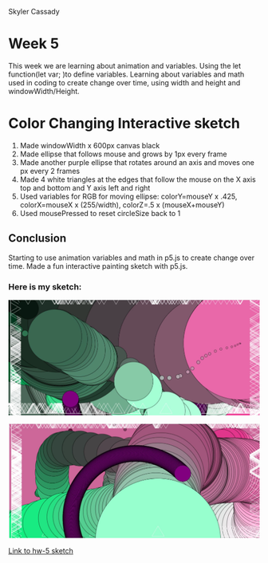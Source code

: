 Skyler Cassady

# Week 5
This week we are learning about animation and variables.  Using the let function(let var; )to define variables.  Learning about variables and math used in coding to create change over time, using width and height and windowWidth/Height.

# Color Changing Interactive sketch
1. Made windowWidth x 600px canvas black
2. Made ellipse that follows mouse and grows by 1px every frame
3. Made another purple ellipse that rotates around an axis and moves one px every 2 frames
4. Made 4 white triangles at the edges that follow the mouse on the X axis top and bottom and Y axis left and right
5. Used variables for RGB for moving ellipse: colorY=mouseY x .425, colorX=mouseX x (255/width), colorZ=.5 x (mouseX+mouseY)
6. Used mousePressed to reset circleSize back to 1

## Conclusion

Starting to use animation variables and math in p5.js to create change over time.  Made a fun interactive painting sketch with p5.js.

### Here is my sketch:
![hw-5 sketch](imgs/hw-5sketch.JPG)

![hw-5 sketch2](imgs/hw-5sketch2.JPG)

[Link to hw-5 sketch]()
